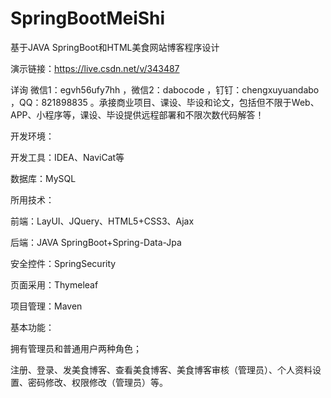 # SpringBootMeiShi
基于JAVA SpringBoot和HTML美食网站博客程序设计

演示链接：https://live.csdn.net/v/343487

详询 微信1：egvh56ufy7hh ，微信2：dabocode ，钉钉：chengxuyuandabo ，QQ：821898835 。承接商业项目、课设、毕设和论文，包括但不限于Web、APP、小程序等，课设、毕设提供远程部署和不限次数代码解答！

开发环境：

开发工具：IDEA、NaviCat等

数据库：MySQL

所用技术：

前端：LayUI、JQuery、HTML5+CSS3、Ajax

后端：JAVA SpringBoot+Spring-Data-Jpa

安全控件：SpringSecurity

页面采用：Thymeleaf

项目管理：Maven

基本功能：

拥有管理员和普通用户两种角色；

注册、登录、发美食博客、查看美食博客、美食博客审核（管理员）、个人资料设置、密码修改、权限修改（管理员）等。
